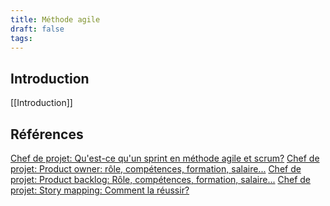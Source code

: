 ```yaml
---
title: Méthode agile
draft: false
tags:
---
```

## Introduction

[[Introduction]]

## Références

[Chef de projet: Qu'est-ce qu'un sprint en méthode agile et scrum?](https://chef-de-projet.fr/sprint-agile-scrum/)
[Chef de projet: Product owner: rôle, compétences, formation, salaire...](https://chef-de-projet.fr/metiers/product-owner/)
[Chef de projet: Product backlog: Rôle, compétences, formation, salaire...](https://chef-de-projet.fr/product-backlog/)
[Chef de projet: Story mapping: Comment la réussir?](https://chef-de-projet.fr/story-mapping/)